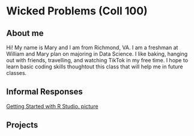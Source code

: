 # Wicked Problems (Coll 100)
## About me
Hi! My name is Mary and I am from Richmond, VA. I am a freshman at William and Mary plan on majoring in Data Science. I like baking, hanging out with friends, travelling, and watching TikTok in my free time. I hope to learn basic coding skills thoughtout this class that will help me in future classes.
## Informal Responses
[Getting Started with R Studio. picture](https://user-images.githubusercontent.com/89928092/132270339-39e76407-0d2b-4637-8685-782145d839d9.png) 
## Projects

